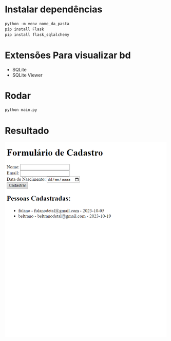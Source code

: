 # Instalar dependências
~~~html
python -m venv nome_da_pasta
pip install Flask
pip install flask_sqlalchemy
~~~
# Extensões Para visualizar bd
- SQLite
- SQLite Viewer

# Rodar
~~~html
python main.py
~~~

# Resultado
![Teste do POST da função MULTIPLICAR](/cadastro.png)